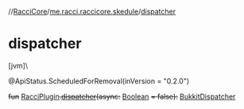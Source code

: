 //[RacciCore](../../index.md)/[me.racci.raccicore.skedule](index.md)/[dispatcher](dispatcher.md)

# dispatcher

[jvm]\

@ApiStatus.ScheduledForRemoval(inVersion = "0.2.0")

~~fun~~ [RacciPlugin](../me.racci.raccicore/-racci-plugin/index.md)~~.~~[~~dispatcher~~](dispatcher.md)~~(~~~~async~~~~:~~ [Boolean](https://kotlinlang.org/api/latest/jvm/stdlib/kotlin/-boolean/index.html) ~~= false~~~~)~~~~:~~ [BukkitDispatcher](-bukkit-dispatcher/index.md)
